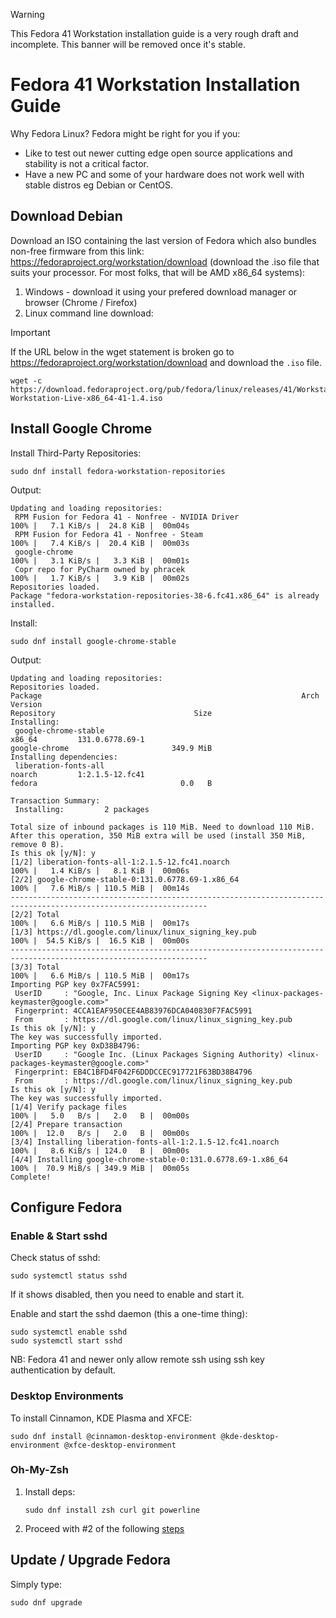 > [!WARNING]
> This Fedora 41 Workstation installation guide is a very rough draft and incomplete. This banner will be removed once it's stable.

# Fedora 41 Workstation Installation Guide
Why Fedora Linux? Fedora might be right for you if you:
- Like to test out newer cutting edge open source applications and stability is not a critical factor.
- Have a new PC and some of your hardware does not work well with stable distros eg Debian or CentOS.

## Download Debian

Download an ISO containing the last version of Fedora which also bundles non-free firmware from this link: https://fedoraproject.org/workstation/download (download the .iso file that suits your processor. For most folks, that will be AMD x86_64 systems):

1. Windows - download it using your prefered download manager or browser (Chrome / Firefox)
2. Linux command line download:
> [!IMPORTANT]
> If the URL below in the wget statement is broken go to https://fedoraproject.org/workstation/download and download the `.iso` file.
```
wget -c https://download.fedoraproject.org/pub/fedora/linux/releases/41/Workstation/x86_64/iso/Fedora-Workstation-Live-x86_64-41-1.4.iso 
```

## Install Google Chrome

Install Third-Party Repositories:
```
sudo dnf install fedora-workstation-repositories
```

Output:
```
Updating and loading repositories:
 RPM Fusion for Fedora 41 - Nonfree - NVIDIA Driver                                   100% |   7.1 KiB/s |  24.8 KiB |  00m04s
 RPM Fusion for Fedora 41 - Nonfree - Steam                                           100% |   7.4 KiB/s |  20.4 KiB |  00m03s
 google-chrome                                                                        100% |   3.1 KiB/s |   3.3 KiB |  00m01s
 Copr repo for PyCharm owned by phracek                                               100% |   1.7 KiB/s |   3.9 KiB |  00m02s
Repositories loaded.
Package "fedora-workstation-repositories-38-6.fc41.x86_64" is already installed.
```

Install:
```
sudo dnf install google-chrome-stable
```

Output:
```
Updating and loading repositories:
Repositories loaded.
Package                                                          Arch           Version                                                          Repository                               Size
Installing:
 google-chrome-stable                                            x86_64         131.0.6778.69-1                                                  google-chrome                       349.9 MiB
Installing dependencies:
 liberation-fonts-all                                            noarch         1:2.1.5-12.fc41                                                  fedora                                0.0   B

Transaction Summary:
 Installing:         2 packages

Total size of inbound packages is 110 MiB. Need to download 110 MiB.
After this operation, 350 MiB extra will be used (install 350 MiB, remove 0 B).
Is this ok [y/N]: y
[1/2] liberation-fonts-all-1:2.1.5-12.fc41.noarch                         100% |   1.4 KiB/s |   8.1 KiB |  00m06s
[2/2] google-chrome-stable-0:131.0.6778.69-1.x86_64                       100% |   7.6 MiB/s | 110.5 MiB |  00m14s
------------------------------------------------------------------------------------------------------------------
[2/2] Total                                                               100% |   6.6 MiB/s | 110.5 MiB |  00m17s
[1/3] https://dl.google.com/linux/linux_signing_key.pub                   100% |  54.5 KiB/s |  16.5 KiB |  00m00s
------------------------------------------------------------------------------------------------------------------
[3/3] Total                                                               100% |   6.6 MiB/s | 110.5 MiB |  00m17s
Importing PGP key 0x7FAC5991:
 UserID     : "Google, Inc. Linux Package Signing Key <linux-packages-keymaster@google.com>"
 Fingerprint: 4CCA1EAF950CEE4AB83976DCA040830F7FAC5991
 From       : https://dl.google.com/linux/linux_signing_key.pub
Is this ok [y/N]: y
The key was successfully imported.
Importing PGP key 0xD38B4796:
 UserID     : "Google Inc. (Linux Packages Signing Authority) <linux-packages-keymaster@google.com>"
 Fingerprint: EB4C1BFD4F042F6DDDCCEC917721F63BD38B4796
 From       : https://dl.google.com/linux/linux_signing_key.pub
Is this ok [y/N]: y
The key was successfully imported.
[1/4] Verify package files                                                100% |   5.0   B/s |   2.0   B |  00m00s
[2/4] Prepare transaction                                                 100% |  12.0   B/s |   2.0   B |  00m00s
[3/4] Installing liberation-fonts-all-1:2.1.5-12.fc41.noarch              100% |   8.6 KiB/s | 124.0   B |  00m00s
[4/4] Installing google-chrome-stable-0:131.0.6778.69-1.x86_64            100% |  70.9 MiB/s | 349.9 MiB |  00m05s
Complete!
```

## Configure Fedora
### Enable & Start sshd

Check status of sshd:
```
sudo systemctl status sshd
```
 If it shows disabled, then you need to enable and start it.

Enable and start the sshd daemon (this a one-time thing):
```
sudo systemctl enable sshd
sudo systemctl start sshd
```

NB: Fedora 41 and newer only allow remote ssh using ssh key authentication by default.

### Desktop Environments
To install Cinnamon, KDE Plasma and XFCE:
```
sudo dnf install @cinnamon-desktop-environment @kde-desktop-environment @xfce-desktop-environment
```


### Oh-My-Zsh

1. Install deps:
   ```
   sudo dnf install zsh curl git powerline
   ```
2. Proceed with #2 of the following [steps](https://github.com/kihiukiragu/helpers/tree/main/linux/debian#install-zsh-and-oh-my-zsh-optional)

## Update / Upgrade Fedora

Simply type:
```
sudo dnf upgrade
```


